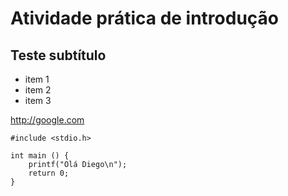 # Atividade prática de introdução

## Teste subtítulo

+ item 1
+ item 2
+ item 3

http://google.com

```
#include <stdio.h>

int main () {
	printf("Olá Diego\n");
	return 0;
}
```
